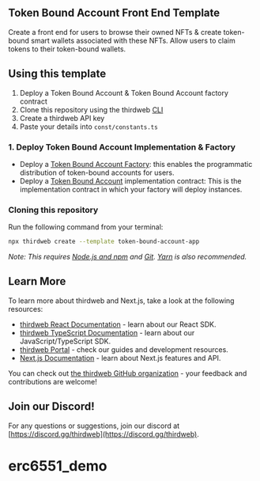 ## Token Bound Account Front End Template

Create a front end for users to browse their owned NFTs & create token-bound smart wallets associated with these NFTs.
Allow users to claim tokens to their token-bound wallets.
## Using this template

1. Deploy a Token Bound Account & Token Bound Account factory contract
2. Clone this repository using the thirdweb [CLI](https://portal.thirdweb.com/cli)
3. Create a thirdweb API key
4. Paste your details into `const/constants.ts`

### 1. Deploy Token Bound Account Implementation & Factory

- Deploy a [Token Bound Account Factory](https://github.com/thirdweb-example/token-bound-account/blob/main/src/TokenBoundAccountFactory.sol): this enables the programmatic distribution of token-bound accounts for users. 
- Deploy a [Token Bound Account](https://github.com/thirdweb-example/token-bound-account/blob/main/src/TokenBoundAccount.sol) implementation contract: This is the implementation contract in which your factory will deploy instances.
### Cloning this repository

Run the following command from your terminal:

```bash
npx thirdweb create --template token-bound-account-app
```

_Note: This requires [Node.js and npm](https://docs.npmjs.com/downloading-and-installing-node-js-and-npm) and [Git](https://git-scm.com/downloads). [Yarn](https://classic.yarnpkg.com/en/docs/install/#mac-stable) is also recommended._

## Learn More

To learn more about thirdweb and Next.js, take a look at the following resources:

- [thirdweb React Documentation](https://docs.thirdweb.com/react) - learn about our React SDK.
- [thirdweb TypeScript Documentation](https://docs.thirdweb.com/typescript) - learn about our JavaScript/TypeScript SDK.
- [thirdweb Portal](https://docs.thirdweb.com) - check our guides and development resources.
- [Next.js Documentation](https://nextjs.org/docs) - learn about Next.js features and API.

You can check out [the thirdweb GitHub organization](https://github.com/thirdweb-dev) - your feedback and contributions are welcome!

## Join our Discord!

For any questions or suggestions, join our discord at [https://discord.gg/thirdweb](https://discord.gg/thirdweb).
# erc6551_demo
